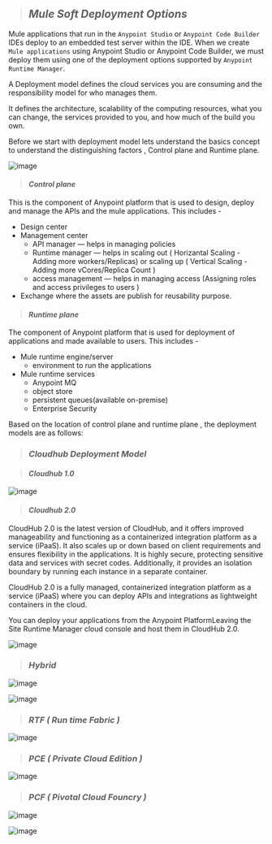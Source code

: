 
> ## _Mule Soft Deployment Options_ 

Mule applications that run in the `Anypoint Studio` or `Anypoint Code Builder` IDEs deploy to an embedded test server within the IDE. When we create `Mule applications` using Anypoint Studio or Anypoint Code Builder, we must deploy them using one of the deployment options supported by `Anypoint Runtime Manager`.

A Deployment model defines the cloud services you are consuming and the responsibility model for who manages them.

It defines the architecture, scalability of the computing resources, what you can change, the services provided to you, and how much of the build you own.

Before we start with deployment model lets understand the basics concept to understand the distinguishing factors , Control plane and Runtime plane.

![image](https://github.com/user-attachments/assets/fb84e3a7-0c18-4604-9069-4d3c4f7174a8)

> #### _Control plane_

This is the component of Anypoint platform that is used to design, deploy and manage the APIs and the mule applications. This includes -

- Design center
- Management center
  -  API manager — helps in managing policies
  -  Runtime manager — helps in scaling out ( Horizantal Scaling - Adding more workers/Replicas) or scaling up ( Vertical Scaling - Adding more vCores/Replica Count )
  -  access management — helps in managing access (Assigning roles and access privileges to users )
-  Exchange where the assets are publish for reusability purpose.

> #### _Runtime plane_

The component of Anypoint platform that is used for deployment of applications and made available to users. This includes -

 - Mule runtime engine/server
   - environment to run the applications 
 - Mule runtime services
   - Anypoint MQ
   - object store
   - persistent queues(available on-premise)
   - Enterprise Security

Based on the location of control plane and runtime plane , the deployment models are as follows:

> ### _Cloudhub Deployment Model_

> #### _Cloudhub 1.0_

![image](https://github.com/user-attachments/assets/e6d7e3e4-786f-4de3-b6bd-5de8df1ebf10)

> #### _Cloudhub 2.0_

CloudHub 2.0 is the latest version of CloudHub, and it offers improved manageability and functioning as a containerized integration platform as a service (iPaaS). It also scales up or down based on client requirements and ensures flexibility in the applications. It is highly secure, protecting sensitive data and services with secret codes. Additionally, it provides an isolation boundary by running each instance in a separate container.

CloudHub 2.0 is a fully managed, containerized integration platform as a service (iPaaS) where you can deploy APIs and integrations as lightweight containers in the cloud.

You can deploy your applications from the Anypoint PlatformLeaving the Site Runtime Manager cloud console and host them in CloudHub 2.0.

![image](https://github.com/user-attachments/assets/8c185e70-be9e-4faf-8787-439dd4a4941d)

> ### _Hybrid_

![image](https://github.com/user-attachments/assets/62629586-eed4-4f7d-9653-b157f8bc9780)

![image](https://github.com/user-attachments/assets/56b10cc0-5f4c-4708-a6ef-18ce62837c44)

> ### _RTF ( Run time Fabric )_

![image](https://github.com/user-attachments/assets/b1cc7613-0aec-4d84-84a5-d71c82d54fee)

> ### _PCE ( Private Cloud Edition )_

![image](https://github.com/user-attachments/assets/edfd9b38-73ef-4de4-9128-7136101f0a48)

> ### _PCF ( Pivotal Cloud Founcry )_

![image](https://github.com/user-attachments/assets/a7fcde64-67e3-4399-a957-29fe84eb3a88)

![image](https://github.com/user-attachments/assets/bd577170-529f-4055-9b3c-de0a535a348b)


